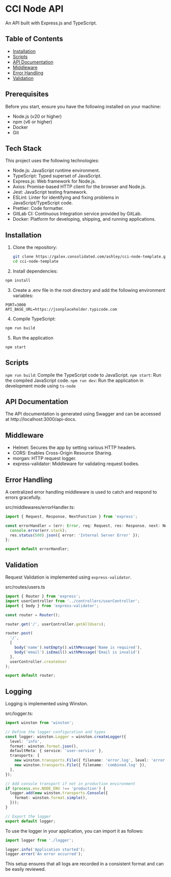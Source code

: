 # CCI Node API

An API built with Express.js and TypeScript.

## Table of Contents

- [Installation](#installation)
- [Scripts](#scripts)
- [API Documentation](#api-documentation)
- [Middleware](#middleware)
- [Error Handling](#error-handling)
- [Validation](#validation)

## Prerequisites
Before you start, ensure you have the following installed on your machine:
- Node.js (v20 or higher)
- npm (v6 or higher)
- Docker 
- Git

## Tech Stack
This project uses the following technologies:
- Node.js: JavaScript runtime environment.
- TypeScript: Typed superset of JavaScript.
- Express.js: Web framework for Node.js.
- Axios: Promise-based HTTP client for the browser and Node.js.
- Jest: JavaScript testing framework.
- ESLint: Linter for identifying and fixing problems in JavaScript/TypeScript code.
- Prettier: Code formatter.
- GitLab CI: Continuous Integration service provided by GitLab.
- Docker: Platform for developing, shipping, and running applications.


## Installation

1. Clone the repository:
   ```bash
   git clone https://galex.consolidated.com/ashley/cci-node-template.git
   cd cci-node-template
   ```

2. Install dependencies:
```bash
npm install
```

3. Create a .env file in the root directory and add the following environment variables:
```env
PORT=3000
API_BASE_URL=https://jsonplaceholder.typicode.com
```

4. Compile TypeScript:
```bash
npm run build
```

5. Run the application
```
npm start
```

## Scripts
`npm run build`: Compile the TypeScript code to JavaScript.
`npm start`: Run the compiled JavaScript code.
`npm run dev`: Run the application in development mode using `ts-node`

## API Documentation
The API documentation is generated using Swagger and can be accessed at http://localhost:3000/api-docs.

## Middleware
- Helmet: Secures the app by setting various HTTP headers.
- CORS: Enables Cross-Origin Resource Sharing.
- morgan: HTTP request logger.
- express-validator: Middleware for validating request bodies.

## Error Handling
A centralized error handling middleware is used to catch and respond to errors gracefully.

src/middlewares/errorHandler.ts:
```typescript
import { Request, Response, NextFunction } from 'express';

const errorHandler = (err: Error, req: Request, res: Response, next: NextFunction) => {
  console.error(err.stack);
  res.status(500).json({ error: 'Internal Server Error' });
};

export default errorHandler;
```

## Validation
Request Validation is implemented using `express-validator`.

src/routes/users.ts
```typescript
import { Router } from 'express';
import userController from '../controllers/userController';
import { body } from 'express-validator';

const router = Router();

router.get('/', userController.getAllUsers);

router.post(
  '/',
  [
    body('name').notEmpty().withMessage('Name is required'),
    body('email').isEmail().withMessage('Email is invalid')
  ],
  userController.createUser
);

export default router;
```

## Logging
Logging is implemented using Winston.

src/logger.ts:
```typescript
import winston from 'winston';

// Define the logger configuration and types
const logger: winston.Logger = winston.createLogger({
  level: 'info',
  format: winston.format.json(),
  defaultMeta: { service: 'user-service' },
  transports: [
    new winston.transports.File({ filename: 'error.log', level: 'error' }),
    new winston.transports.File({ filename: 'combined.log' }),
  ],
});

// Add console transport if not in production environment
if (process.env.NODE_ENV !== 'production') {
  logger.add(new winston.transports.Console({
    format: winston.format.simple(),
  }));
}

// Export the logger
export default logger;
```

To use the logger in your application, you can import it as follows:
```typescript
import logger from './logger';

logger.info('Application started');
logger.error('An error occurred');
```
This setup ensures that all logs are recorded in a consistent format and can be easily reviewed.